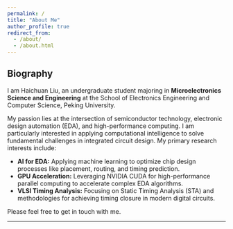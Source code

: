 ```yaml
---
permalink: /
title: "About Me"
author_profile: true
redirect_from: 
  - /about/
  - /about.html
---
```


## Biography

I am Haichuan Liu, an undergraduate student majoring in **Microelectronics Science and Engineering** at the School of Electronics Engineering and Computer Science, Peking University.

My passion lies at the intersection of semiconductor technology, electronic design automation (EDA), and high-performance computing. I am particularly interested in applying computational intelligence to solve fundamental challenges in integrated circuit design. My primary research interests include:

*   **AI for EDA:** Applying machine learning to optimize chip design processes like placement, routing, and timing prediction.
*   **GPU Acceleration:** Leveraging NVIDIA CUDA for high-performance parallel computing to accelerate complex EDA algorithms.
*   **VLSI Timing Analysis:** Focusing on Static Timing Analysis (STA) and methodologies for achieving timing closure in modern digital circuits.

Please feel free to get in touch with me.

---